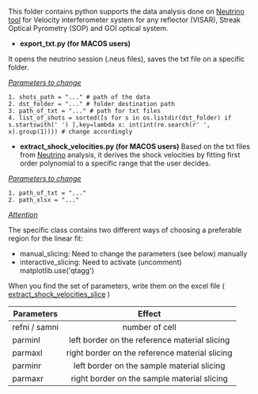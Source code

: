 This folder contains python supports the data analysis done on [Neutrino tool](https://github.com/NeutrinoToolkit/Neutrino) for
Velocity interferometer system for any reflector (VISAR), Streak Optical Pyrometry (SOP) and GOI optical system.

- **export_txt.py (for MACOS users)**

It opens the neutrino session (.neus files), saves the txt file on a specific folder.

 <ins> *Parameters to change* </ins>

```
1. shots_path = "..." # path of the data 
2. dst_folder = "..." # folder destination path
3. path_of_txt = "..." # path for txt files
4. list_of_shots = sorted([s for s in os.listdir(dst_folder) if s.startswith(' ') ],key=lambda x: int(int(re.search(r' ', x).group(1)))) # change accordingly 
```
- **extract_shock_velocities.py (for MACOS users)**
Based on the txt files from [Neutrino](https://github.com/NeutrinoToolkit/Neutrino) analysis, it derives the shock velocities by fitting first order polynomial to a specific range that the user decides.

<ins> *Parameters to change* </ins>
```
1. path_of_txt = "..."
2. path_xlsx = "..."
```
<ins> *Attention* </ins>

The specific class contains two different ways of choosing a preferable region for the linear fit:

* manual_slicing: Need to change the parameters (see below) manually
* interactive_slicing: Need to activate (uncomment) matplotlib.use('qtagg')

When you find the set of parameters, write them on the excel file ( <ins>extract_shock_velocities_slice</ins> )

| Parameters    | Effect        |
| ------------- |:-------------:|
| refni / samni | number of cell|
| parminl       | left border on the reference material slicing| 
| parmaxl       | right border on the reference material slicing|
| parminr       | left border on the sample material slicing| 
| parmaxr       | right border on the sample material slicing|




